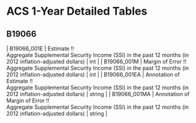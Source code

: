 # ACS 1-Year Detailed Tables

## B19066

| B19066_001E | Estimate !!<br>Aggregate Supplemental Security Income (SSI) in the past 12 months (in 2012 inflation-adjusted dollars) | int |
| B19066_001M | Margin of Error !!<br>Aggregate Supplemental Security Income (SSI) in the past 12 months (in 2012 inflation-adjusted dollars) | int |
| B19066_001EA | Annotation of Estimate !!<br>Aggregate Supplemental Security Income (SSI) in the past 12 months (in 2012 inflation-adjusted dollars) | string |
| B19066_001MA | Annotation of Margin of Error !!<br>Aggregate Supplemental Security Income (SSI) in the past 12 months (in 2012 inflation-adjusted dollars) | string |

